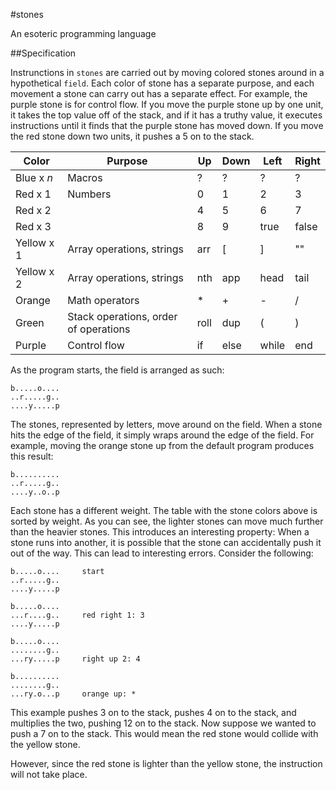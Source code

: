 #stones

An esoteric programming language

##Specification

Instrunctions in `stones` are carried out by moving colored stones around in a
hypothetical `field`. Each color of stone has a separate purpose, and each
movement a stone can carry out has a separate effect. For example, the purple
stone is for control flow. If you move the purple stone up by one unit, it
takes the top value off of the stack, and if it has a truthy value, it executes
instructions until it finds that the purple stone has moved down. If you move
the red stone down two units, it pushes a 5 on to the stack.

| Color      | Purpose                               | Up   | Down | Left  | Right |
|------------|---------------------------------------|------|------|-------|-------|
| Blue x *n* | Macros                                | ?    | ?    | ?     | ?     |
| Red x 1    | Numbers                               | 0    | 1    | 2     | 3     |
| Red x 2    |                                       | 4    | 5    | 6     | 7     |
| Red x 3    |                                       | 8    | 9    | true  | false |
| Yellow x 1 | Array operations, strings             | arr  | [    | ]     | ""    |
| Yellow x 2 | Array operations, strings             | nth  | app  | head  | tail  |
| Orange     | Math operators                        | \*   | +    | -     | /     |
| Green      | Stack operations, order of operations | roll | dup  | (     | )     |
| Purple     | Control flow                          | if   | else | while | end   |

As the program starts, the field is arranged as such:

```
b.....o....
..r.....g..
....y.....p
```

The stones, represented by letters, move around on the field. When a stone hits
the edge of the field, it simply wraps around the edge of the field. For
example, moving the orange stone up from the default program produces this
result:

```
b..........
..r.....g..
....y..o..p
```

Each stone has a different weight. The table with the stone colors above is
sorted by weight. As you can see, the lighter stones can move much further than
the heavier stones. This introduces an interesting property: When a stone runs
into another, it is possible that the stone can accidentally push it out of the
way. This can lead to interesting errors. Consider the following:

```
b.....o....     start
..r.....g..
....y.....p

b.....o....
...r....g..     red right 1: 3
....y.....p

b.....o....
........g..
...ry.....p     right up 2: 4

b..........
........g..
...ry.o...p     orange up: *
```

This example pushes 3 on to the stack, pushes 4 on to the stack, and multiplies
the two, pushing 12 on to the stack. Now suppose we wanted to push a 7 on to
the stack. This would mean the red stone would collide with the yellow stone.

However, since the red stone is lighter than the yellow stone, the instruction
will not take place.

